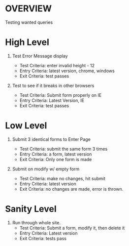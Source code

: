 # OVERVIEW
Testing wanted queries


# High Level

1. Test Error Message display
    * Test Criteria: enter invalid height - 12
    * Entry Criteria: latest version, chrome, windows
    * Exit Criteria: test passes

2. Test to see if it breaks in other browsers
    * Test Criteria: Submit form properly on IE
    * Entry Criteria: Latest Version, IE
    * Exit Criteria: test passes

# Low Level

1. Submit 3 identical forms to Enter Page
    * Test Criteria: submit the same form 3 times
    * Entry Criteria: a form, latest version
    * Exit Criteria: Only one form is made

2. Submit on modify w/ empty form
    * Test Criteria: make no changes, hit submit
    * Entry Criteria: latest version
    * Exit Criteria: no changes are made, error is thrown.


# Sanity Level

1. Run through whole site.
    * Test Criteria: Submit a form, modify it, then delete it
    * Entry Criteria: Latest version
    * Exit Criteria: tests pass